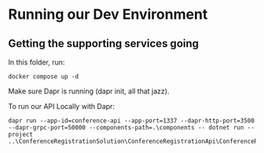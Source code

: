 # Running our Dev Environment

## Getting the supporting services going

In this folder, run:

```
docker compose up -d
```

Make sure Dapr is running (dapr init, all that jazz).

To run our API Locally with Dapr:

```
dapr run --app-id=conference-api --app-port=1337 --dapr-http-port=3500 --dapr-grpc-port=50000 --components-path=.\components -- dotnet run --project ..\ConferenceRegistrationSolution\ConferenceRegistrationApi\ConferenceRegistrationApi.csproj
```